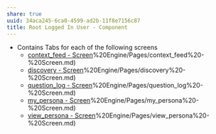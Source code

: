 ```yaml
---
share: true
uuid: 34aca245-6ca0-4599-ad2b-11f8e7156c87
title: Root Logged In User - Component
---
```

* Contains Tabs for each of the following screens
	* [context_feed - Screen](/undefined)%20Engine/Pages/context_feed%20-%20Screen.md)
	* [discovery - Screen](/undefined)%20Engine/Pages/discovery%20-%20Screen.md)
	* [question_log - Screen](/undefined)%20Engine/Pages/question_log%20-%20Screen.md)
	* [my_persona - Screen](/undefined)%20Engine/Pages/my_persona%20-%20Screen.md)
	* [view_persona - Screen](/undefined)%20Engine/Pages/view_persona%20-%20Screen.md)